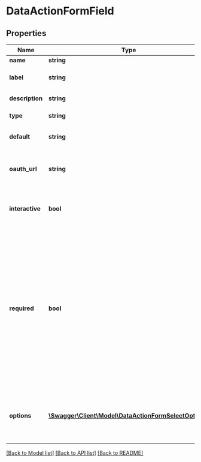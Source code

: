 # DataActionFormField

## Properties
Name | Type | Description | Notes
------------ | ------------- | ------------- | -------------
**name** | **string** | Name | [optional] 
**label** | **string** | Human-readable label | [optional] 
**description** | **string** | Description of field | [optional] 
**type** | **string** | Type of field. | [optional] 
**default** | **string** | Default value of the field. | [optional] 
**oauth_url** | **string** | The URL for an oauth link, if type is &#39;oauth_link&#39;. | [optional] 
**interactive** | **bool** | Whether or not a field supports interactive forms. | [optional] 
**required** | **bool** | Whether or not the field is required. This is a user-interface hint. A user interface displaying this form should not submit it without a value for this field. The action server must also perform this validation. | [optional] 
**options** | [**\Swagger\Client\Model\DataActionFormSelectOption[]**](DataActionFormSelectOption.md) | If the form type is &#39;select&#39;, a list of options to be selected from. | [optional] 

[[Back to Model list]](../README.md#documentation-for-models) [[Back to API list]](../README.md#documentation-for-api-endpoints) [[Back to README]](../README.md)


